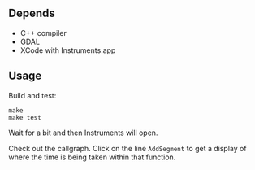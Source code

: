 

## Depends

 - C++ compiler
 - GDAL
 - XCode with Instruments.app

## Usage

Build and test:

    make
    make test

Wait for a bit and then Instruments will open.

Check out the callgraph. Click on the line `AddSegment` to get a display of where the time is being taken within that function.

